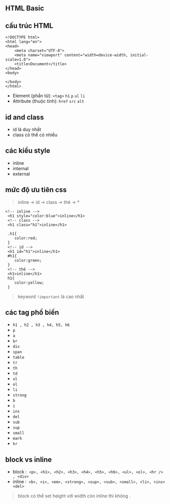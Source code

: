 ## HTML Basic

## cấu trúc HTML
```
<!DOCTYPE html>
<html lang="en">
<head>
    <meta charset="UTF-8">
    <meta name="viewport" content="width=device-width, initial-scale=1.0">
    <title>Document</title>
</head>
<body>
    
</body>
</html>

```

- Element (phần tử): `<tag>` `h1` `p` `ul` `li`
- Attribute (thuộc tính): `href` `src` `alt` 

## id and class
- id là duy nhất 
- class có thể có nhiều 
## các kiểu style 
- inline 
- internal
- external
## mức độ ưu tiên css
>  inline -> id -> class -> thẻ -> *

```
<!-- inline -->
 <h1 style="color:blue">inline</h1>
 <!-- class -->
 <h1 class="h1">inline</h1>

 .h1{
    color:red;
 }
 <!-- id -->
 <h1 id="h1">inline</h1>
 #h1{
    color:green;
 }
 <!-- thẻ -->
 <h1>inline</h1>
 h1{
    color:yellow;
 }
```



> keyword `!important` là cao nhất 

## các tag phổ biến
- `h1 , h2 , h3 , h4, h5, h6`
- `p`
- `a`
- `br`
- `div`
- `span`
- `table`
- `tr`
- `th`
- `td`
- `ul`
- `ol`
- `li`
- `strong`
- `b`
- `i`
- `ins`
- `del`
- `sub`
- `sup`
- `small`
- `mark`
- `hr`

## block vs inline
- block :` <p>, <h1>, <h2>, <h3>, <h4>, <h5>, <h6>, <ul>, <ol>, <hr /> , <div>`
- inline :` <b>, <i>, <em>, <strong>, <sup>, <sub>, <small>, <li>, <ins> <del>`
> block có thể set height với width còn inline thì không .
